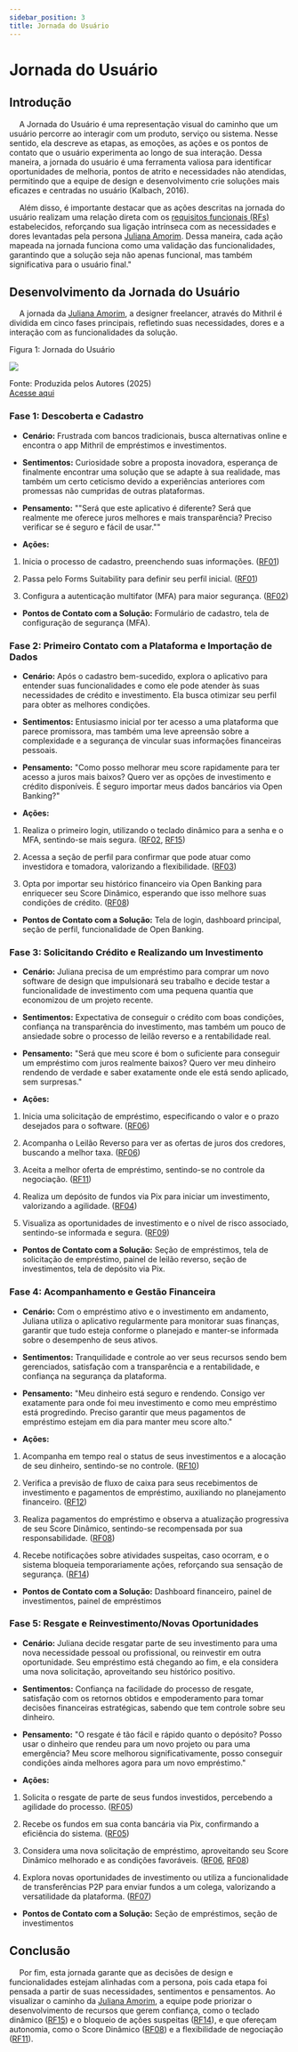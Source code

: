 ```yaml
---
sidebar_position: 3
title: Jornada do Usuário
---
```


# Jornada do Usuário

## Introdução

&emsp; A Jornada do Usuário é uma representação visual do caminho que um usuário percorre ao interagir com um produto, serviço ou sistema. Nesse sentido, ela descreve as etapas, as emoções, as ações e os pontos de contato que o usuário experimenta ao longo de sua interação. Dessa maneira, a jornada do usuário é uma ferramenta valiosa para identificar oportunidades de melhoria, pontos de atrito e necessidades não atendidas, permitindo que a equipe de design e desenvolvimento crie soluções mais eficazes e centradas no usuário (Kalbach, 2016).

&emsp; Além disso, é importante destacar que as ações descritas na jornada do usuário realizam uma relação direta com os [requisitos funcionais (RFs)](../requisitos-funcionais/requisitos-funcionais.md) estabelecidos, reforçando sua ligação intrínseca com as necessidades e dores levantadas pela persona [Juliana Amorim](../persona/persona.md). Dessa maneira, cada ação mapeada na jornada funciona como uma validação das funcionalidades, garantindo que a solução seja não apenas funcional, mas também significativa para o usuário final."

## Desenvolvimento da Jornada do Usuário

&emsp; A jornada da [Juliana Amorim](../persona/persona.md), a designer freelancer, através do Mithril é dividida em cinco fases principais, refletindo suas necessidades, dores e a interação com as funcionalidades da solução.

<p style={{textAlign: 'center'}}>Figura 1: Jornada do Usuário</p>

<div style={{margin: 25}}>
    <div style={{textAlign: 'center'}}>
        <img src={require("../../../static/img/Jornada.png").default} style={{width: 800}} />
        <br />
    </div>
</div>

<p style={{textAlign: 'center'}}>
  Fonte: Produzida pelos Autores (2025) <br/> <a href="https://www.figma.com/design/VdYZWwi9ZsCK7Ufwj7on6y/Persona-templete--Copy-?node-id=1-49&t=3QeCafLryBTEhpgU-1" target="_blank"> Acesse aqui </a>
</p>

### Fase 1: Descoberta e Cadastro

- **Cenário:** Frustrada com bancos tradicionais, busca alternativas online e encontra o app Mithril de empréstimos e investimentos.

- **Sentimentos:** Curiosidade sobre a proposta inovadora, esperança de finalmente encontrar uma solução que se adapte à sua realidade, mas também um certo ceticismo devido a experiências anteriores com promessas não cumpridas de outras plataformas.


- **Pensamento:** ""Será que este aplicativo é diferente? Será que realmente me oferece juros melhores e mais transparência? Preciso verificar se é seguro e fácil de usar.""

- **Ações:**

1. Inicia o processo de cadastro, preenchendo suas informações. ([RF01](../requisitos-funcionais/requisitos-funcionais.md#rf01))

2. Passa pelo Forms Suitability para definir seu perfil inicial. ([RF01](../requisitos-funcionais/requisitos-funcionais.md#rf01))

3. Configura a autenticação multifator (MFA) para maior segurança. ([RF02](../requisitos-funcionais/requisitos-funcionais.md#rf02))

- **Pontos de Contato com a Solução:** Formulário de cadastro, tela de configuração de segurança (MFA).

### Fase 2: Primeiro Contato com a Plataforma e Importação de Dados

- **Cenário:** Após o cadastro bem-sucedido, explora o aplicativo para entender suas funcionalidades e como ele pode atender às suas necessidades de crédito e investimento. Ela busca otimizar seu perfil para obter as melhores condições.

- **Sentimentos:** Entusiasmo inicial por ter acesso a uma plataforma que parece promissora, mas também uma leve apreensão sobre a complexidade e a segurança de vincular suas informações financeiras pessoais.
    
- **Pensamento:** "Como posso melhorar meu score rapidamente para ter acesso a juros mais baixos? Quero ver as opções de investimento e crédito disponíveis. É seguro importar meus dados bancários via Open Banking?"
    
- **Ações:**

1. Realiza o primeiro login, utilizando o teclado dinâmico para a senha e o MFA, sentindo-se mais segura. ([RF02](../requisitos-funcionais/requisitos-funcionais.md#rf02), [RF15](../requisitos-funcionais/requisitos-funcionais.md#rf15))

2. Acessa a seção de perfil para confirmar que pode atuar como investidora e tomadora, valorizando a flexibilidade. ([RF03](../requisitos-funcionais/requisitos-funcionais.md#rf03))

3. Opta por importar seu histórico financeiro via Open Banking para enriquecer seu Score Dinâmico, esperando que isso melhore suas condições de crédito. ([RF08]((../requisitos-funcionais/requisitos-funcionais.md#rf08)))

- **Pontos de Contato com a Solução:** Tela de login, dashboard principal, seção de perfil, funcionalidade de Open Banking.

### Fase 3: Solicitando Crédito e Realizando um Investimento

- **Cenário:** Juliana precisa de um empréstimo para comprar um novo software de design que impulsionará seu trabalho e decide testar a funcionalidade de investimento com uma pequena quantia que economizou de um projeto recente.

- **Sentimentos:** Expectativa de conseguir o crédito com boas condições, confiança na transparência do investimento, mas também um pouco de ansiedade sobre o processo de leilão reverso e a rentabilidade real.

- **Pensamento:** "Será que meu score é bom o suficiente para conseguir um empréstimo com juros realmente baixos? Quero ver meu dinheiro rendendo de verdade e saber exatamente onde ele está sendo aplicado, sem surpresas."

- **Ações:**

1. Inicia uma solicitação de empréstimo, especificando o valor e o prazo desejados para o software. ([RF06](../requisitos-funcionais/requisitos-funcionais.md#rf06))

2. Acompanha o Leilão Reverso para ver as ofertas de juros dos credores, buscando a melhor taxa. ([RF06](../requisitos-funcionais/requisitos-funcionais.md#rf06))

3. Aceita a melhor oferta de empréstimo, sentindo-se no controle da negociação. ([RF11](../requisitos-funcionais/requisitos-funcionais.md#rf11))

4. Realiza um depósito de fundos via Pix para iniciar um investimento, valorizando a agilidade. ([RF04](../requisitos-funcionais/requisitos-funcionais.md#rf04))

5. Visualiza as oportunidades de investimento e o nível de risco associado, sentindo-se informada e segura. ([RF09](../requisitos-funcionais/requisitos-funcionais.md#rf09))

- **Pontos de Contato com a Solução:** Seção de empréstimos, tela de solicitação de empréstimo, painel de  leilão reverso, seção de investimentos, tela de depósito via Pix.

### Fase 4: Acompanhamento e Gestão Financeira

- **Cenário:** Com o empréstimo ativo e o investimento em andamento, Juliana utiliza o aplicativo regularmente para monitorar suas finanças, garantir que tudo esteja conforme o planejado e manter-se informada sobre o desempenho de seus ativos.

- **Sentimentos:** Tranquilidade e controle ao ver seus recursos sendo bem gerenciados, satisfação com a transparência e a rentabilidade, e confiança na segurança da plataforma.

- **Pensamento:** "Meu dinheiro está seguro e rendendo. Consigo ver exatamente para onde foi meu investimento e como meu empréstimo está progredindo. Preciso garantir que meus pagamentos de empréstimo estejam em dia para manter meu score alto."

- **Ações:**

1. Acompanha em tempo real o status de seus investimentos e a alocação de seu dinheiro, sentindo-se no controle. ([RF10](../requisitos-funcionais/requisitos-funcionais.md#rf10))

2. Verifica a previsão de fluxo de caixa para seus recebimentos de investimento e pagamentos de empréstimo, auxiliando no planejamento financeiro. ([RF12](../requisitos-funcionais/requisitos-funcionais.md#rf12))

3. Realiza pagamentos do empréstimo e observa a atualização progressiva de seu Score Dinâmico, sentindo-se recompensada por sua responsabilidade. ([RF08](../requisitos-funcionais/requisitos-funcionais.md#rf08))

4. Recebe notificações sobre atividades suspeitas, caso ocorram, e o sistema bloqueia temporariamente ações, reforçando sua sensação de segurança. ([RF14](../requisitos-funcionais/requisitos-funcionais.md#rf14))

- **Pontos de Contato com a Solução:** Dashboard financeiro, painel de investimentos, painel de empréstimos

### Fase 5: Resgate e Reinvestimento/Novas Oportunidades

- **Cenário:** Juliana decide resgatar parte de seu investimento para uma nova necessidade pessoal ou profissional, ou reinvestir em outra oportunidade. Seu empréstimo está chegando ao fim, e ela considera uma nova solicitação, aproveitando seu histórico positivo.

- **Sentimentos:** Confiança na facilidade do processo de resgate, satisfação com os retornos obtidos e empoderamento para tomar decisões financeiras estratégicas, sabendo que tem controle sobre seu dinheiro.

- **Pensamento:** "O resgate é tão fácil e rápido quanto o depósito? Posso usar o dinheiro que rendeu para um novo projeto ou para uma emergência? Meu score melhorou significativamente, posso conseguir condições ainda melhores agora para um novo empréstimo."

- **Ações:**

1. Solicita o resgate de parte de seus fundos investidos, percebendo a agilidade do processo. ([RF05](../requisitos-funcionais/requisitos-funcionais.md#rf05))

2. Recebe os fundos em sua conta bancária via Pix, confirmando a eficiência do sistema. ([RF05](../requisitos-funcionais/requisitos-funcionais.md#rf05))

3. Considera uma nova solicitação de empréstimo, aproveitando seu Score Dinâmico melhorado e as condições favoráveis. ([RF06](../requisitos-funcionais/requisitos-funcionais.md#rf06), [RF08](../requisitos-funcionais/requisitos-funcionais.md#rf08))

4. Explora novas oportunidades de investimento ou utiliza a funcionalidade de transferências P2P para enviar fundos a um colega, valorizando a versatilidade da plataforma. ([RF07](../requisitos-funcionais/requisitos-funcionais.md#rf07))

- **Pontos de Contato com a Solução:** Seção de empréstimos, seção de investimentos

## Conclusão

&emsp; Por fim, esta jornada garante que as decisões de design e funcionalidades estejam alinhadas com a persona, pois cada etapa foi pensada a partir de suas necessidades, sentimentos e pensamentos. Ao visualizar o caminho da [Juliana Amorim](../persona/persona.md), a equipe pode priorizar o desenvolvimento de recursos que gerem confiança, como o teclado dinâmico ([RF15](../requisitos-funcionais/requisitos-funcionais.md#rf15)) e o bloqueio de ações suspeitas ([RF14](../requisitos-funcionais/requisitos-funcionais.md#rf14)), e que ofereçam autonomia, como o Score Dinâmico ([RF08](../requisitos-funcionais/requisitos-funcionais.md#rf08)) e a flexibilidade de negociação ([RF11](../requisitos-funcionais/requisitos-funcionais.md#rf11)).